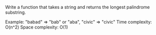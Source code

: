 Write a function that takes a string and returns the longest palindrome substring.

Example: "babad" => "bab" or "aba", "civic" => "civic"
Time complexity: O(n^2)
Space complexity: O(1)